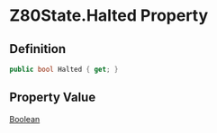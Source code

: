 # Z80State.Halted Property
## Definition

```c#
public bool Halted { get; }
```

## Property Value

[Boolean](https://learn.microsoft.com/en-gb/dotnet/api/System.Boolean)
